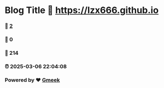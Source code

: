 # Blog Title :link: https://lzx666.github.io 
### :page_facing_up: [2](https://lzx666.github.io/tag.html) 
### :speech_balloon: 0 
### :hibiscus: 214 
### :alarm_clock: 2025-03-06 22:04:08 
### Powered by :heart: [Gmeek](https://github.com/Meekdai/Gmeek)
